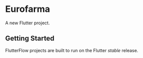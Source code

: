 # Eurofarma

A new Flutter project.

## Getting Started

FlutterFlow projects are built to run on the Flutter _stable_ release.
